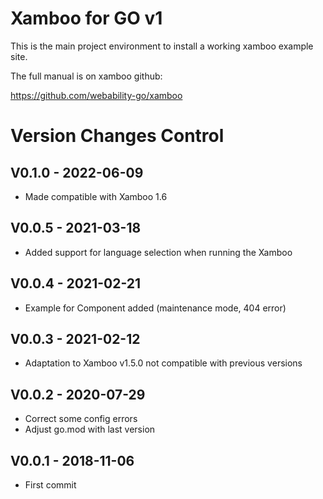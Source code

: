 Xamboo for GO v1
=============================

This is the main project environment to install a working xamboo example site.


The full manual is on xamboo github:

https://github.com/webability-go/xamboo


Version Changes Control
=======================

V0.1.0 - 2022-06-09
-----------------------
- Made compatible with Xamboo 1.6

V0.0.5 - 2021-03-18
-----------------------
- Added support for language selection when running the Xamboo

V0.0.4 - 2021-02-21
-----------------------
- Example for Component added (maintenance mode, 404 error)

V0.0.3 - 2021-02-12
-----------------------
- Adaptation to Xamboo v1.5.0 not compatible with previous versions

V0.0.2 - 2020-07-29
-----------------------
- Correct some config errors
- Adjust go.mod with last version

V0.0.1 - 2018-11-06
-----------------------
- First commit
